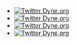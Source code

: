 - [![Twitter Dyne.org](http://www.twitter.com/logo.png)](http://twitter.com/)
- [![Twitter Dyne.org](http://www.twitter.com/logo.png)](http://twitter.com/)
- [![Twitter Dyne.org](http://www.twitter.com/logo.png)](http://twitter.com/)
- [![Twitter Dyne.org](http://www.twitter.com/logo.png)](http://twitter.com/)

